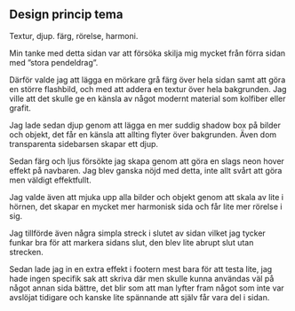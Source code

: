 Design princip tema
-----------------------

Textur, djup. färg, rörelse, harmoni.

Min tanke med detta sidan var att försöka skilja mig mycket från förra sidan med ”stora pendeldrag”.

Därför valde jag att lägga en mörkare grå färg över hela sidan samt att göra en större flashbild, och med att addera en textur över hela bakgrunden. Jag ville att det skulle ge en känsla av något modernt material som kolfiber eller grafit.

Jag lade sedan djup genom att lägga en mer suddig shadow box på bilder och objekt, det får en känsla att allting flyter över bakgrunden. Även dom transparenta sidebarsen skapar ett djup.

Sedan färg och ljus försökte jag skapa genom att göra en slags neon hover effekt på navbaren. Jag blev ganska nöjd med detta, inte allt svårt att göra men väldigt effektfullt.

Jag valde även att mjuka upp alla bilder och objekt genom att skala av lite i hörnen, det skapar en mycket mer harmonisk sida och får lite mer rörelse i sig.

Jag tillförde även några simpla streck i slutet av sidan vilket jag tycker funkar bra för att markera sidans slut, den blev lite abrupt slut utan strecken.

Sedan lade jag in en extra effekt i footern mest bara för att testa lite, jag hade ingen specifik sak att skriva där men skulle kunna användas väl på något annan sida bättre, det blir som att man lyfter fram något som inte var avslöjat tidigare och kanske lite spännande att själv får vara del i sidan.
